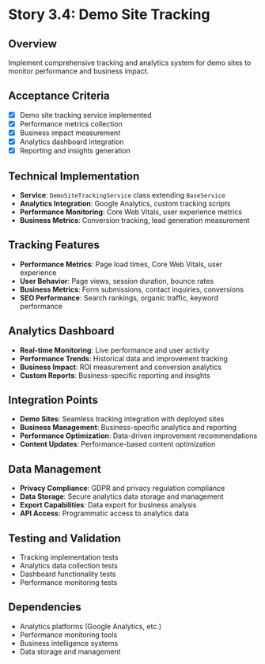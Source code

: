 # Story 3.4: Demo Site Tracking

## Overview
Implement comprehensive tracking and analytics system for demo sites to monitor performance and business impact.

## Acceptance Criteria
- [x] Demo site tracking service implemented
- [x] Performance metrics collection
- [x] Business impact measurement
- [x] Analytics dashboard integration
- [x] Reporting and insights generation

## Technical Implementation
- **Service**: `DemoSiteTrackingService` class extending `BaseService`
- **Analytics Integration**: Google Analytics, custom tracking scripts
- **Performance Monitoring**: Core Web Vitals, user experience metrics
- **Business Metrics**: Conversion tracking, lead generation measurement

## Tracking Features
- **Performance Metrics**: Page load times, Core Web Vitals, user experience
- **User Behavior**: Page views, session duration, bounce rates
- **Business Metrics**: Form submissions, contact inquiries, conversions
- **SEO Performance**: Search rankings, organic traffic, keyword performance

## Analytics Dashboard
- **Real-time Monitoring**: Live performance and user activity
- **Performance Trends**: Historical data and improvement tracking
- **Business Impact**: ROI measurement and conversion analytics
- **Custom Reports**: Business-specific reporting and insights

## Integration Points
- **Demo Sites**: Seamless tracking integration with deployed sites
- **Business Management**: Business-specific analytics and reporting
- **Performance Optimization**: Data-driven improvement recommendations
- **Content Updates**: Performance-based content optimization

## Data Management
- **Privacy Compliance**: GDPR and privacy regulation compliance
- **Data Storage**: Secure analytics data storage and management
- **Export Capabilities**: Data export for business analysis
- **API Access**: Programmatic access to analytics data

## Testing and Validation
- Tracking implementation tests
- Analytics data collection tests
- Dashboard functionality tests
- Performance monitoring tests

## Dependencies
- Analytics platforms (Google Analytics, etc.)
- Performance monitoring tools
- Business intelligence systems
- Data storage and management
